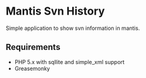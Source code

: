 # Mantis Svn History

Simple application to show svn information in mantis.

## Requirements

- PHP 5.x with sqllite and simple_xml support
- Greasemonky